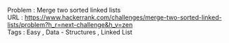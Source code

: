 Problem : Merge two sorted linked lists<br>
URL : https://www.hackerrank.com/challenges/merge-two-sorted-linked-lists/problem?h_r=next-challenge&h_v=zen<br>
Tags : Easy , Data - Structures , Linked List
